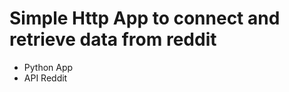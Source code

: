 Simple Http App to connect and retrieve data from reddit
========================================================

+ Python App
+ API Reddit

